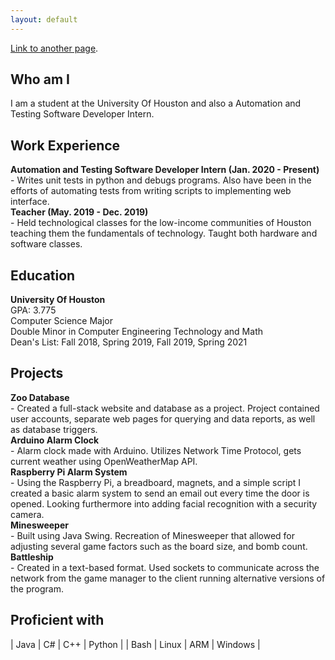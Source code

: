 ```yaml
---
layout: default
---
```


[Link to another page](./another-page.html).

## Who am I

I am a student at the University Of Houston and also a Automation and Testing Software Developer Intern. 

## Work Experience

<p>
<b>Automation and Testing Software Developer Intern (Jan. 2020 - Present)</b><br>
- Writes unit tests in python and debugs programs. Also have been in the efforts of automating tests from writing scripts to implementing web interface.<br>
<b>Teacher (May. 2019 - Dec. 2019)</b><br>
- Held technological classes for the low-income communities of Houston teaching them the fundamentals of technology. Taught both hardware and software classes.
</p>

## Education

<p>
<b>University Of Houston</b><br>
GPA: 3.775<br>
Computer Science Major<br>
Double Minor in Computer Engineering Technology and Math<br>
Dean's List: Fall 2018, Spring 2019, Fall 2019, Spring 2021
</p>

## Projects

<p>
<b>Zoo Database</b><br>
- Created a full-stack website and database as a project. Project contained user accounts, separate web pages for querying and data reports, as well as database triggers.<br>
<b>Arduino Alarm Clock</b><br>
- Alarm clock made with Arduino. Utilizes Network Time Protocol, gets current weather using OpenWeatherMap API.<br>
<b>Raspberry Pi Alarm System</b><br>
- Using the Raspberry Pi, a breadboard, magnets, and a simple script I created a basic alarm system to send an email out every time the door is opened. Looking furthermore into adding facial recognition with a security camera.<br>
<b>Minesweeper</b><br>
- Built using Java Swing. Recreation of Minesweeper that allowed for adjusting several game factors such as the board size, and bomb count.<br>
<b>Battleship</b><br>
- Created in a text-based format. Used sockets to communicate across the network from the game manager to the client running alternative versions of the program.
</p>

## Proficient with

| Java         | C#                | C++   | Python		|
| Bash		   | Linux			   | ARM   | Windows	|


